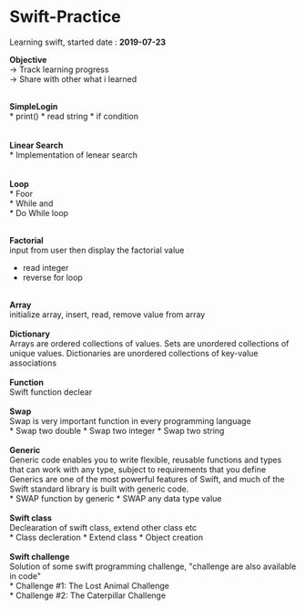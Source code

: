 # Swift-Practice
Learning swift, started date : <b>2019-07-23</b>

<b>Objective</b> </br>
-> Track learning progress </br>
-> Share with other what i learned

</br>
<b>SimpleLogin</b> </br>
* print() 
* read string
* if condition</br>

</br>

</br>
<b>Linear Search</b> </br>
* Implementation of lenear search</br>

</br>

</br>
<b>Loop</b> </br>
* Foor </br>
* While and</br>
* Do While loop</br>

</br>

<b>Factorial</b> </br>
input from user then display the factorial value
</br>
* read integer
* reverse for loop

</br>
<b>Array</b> </br>
initialize array, insert, read, remove value from array
</br>

</br>
<b>Dictionary</b> </br>
Arrays are ordered collections of values. 
Sets are unordered collections of unique values.
Dictionaries are unordered collections of key-value associations
</br>

</br>
<b>Function</b> </br>
Swift function declear
</br>



</br>
<b>Swap</b> </br>
Swap is very important function in every programming language
</br>
* Swap two double 
* Swap two integer
* Swap two string 
</br>


</br>
<b>Generic</b> </br>
Generic code enables you to write flexible, reusable functions and types that can work with any type, subject to requirements that you define
Generics are one of the most powerful features of Swift, and much of the Swift standard library is built with generic code.
</br>
* SWAP function by generic 
* SWAP any data type value
</br>


</br>
<b>Swift class</b> </br>
Declearation of swift class, extend other class etc
</br>
* Class decleration
* Extend class
* Object creation
</br>

</br>
<b>Swift challenge</b> </br>
Solution of some swift programming challenge, "challenge are also available in code"
</br>
* Challenge #1: The Lost Animal Challenge</br>
* Challenge #2: The Caterpillar Challenge
</br>